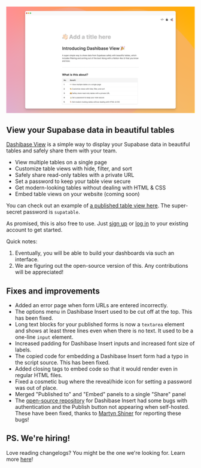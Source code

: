 ![Dashibase View](../assets/dashibase-view.png)

## View your Supabase data in beautiful tables

[Dashibase View](https://dashibase.com/view) is a simple way to display your Supabase data in beautiful tables and safely share them with your team.

- View multiple tables on a single page
- Customize table views with hide, filter, and sort
- Safely share read-only tables with a private URL
- Set a password to keep your table view secure
- Get modern-looking tables without dealing with HTML & CSS
- Embed table views on your website (coming soon)

You can check out an example of [a published table view here](https://insert-dev.dashibase.com/t/9cf9616d-bea5-40af-abaa-6112e010e1a7). The super-secret password is `supatable`.

As promised, this is also free to use. Just [sign up](https://dashibase.com/view) or [log in](https://insert.dashibase.com/) to your existing account to get started. 

Quick notes:

1. Eventually, you will be able to build your dashboards via such an interface.
2. We are figuring out the open-source version of this. Any contributions will be appreciated!

## Fixes and improvements

- Added an error page when form URLs are entered incorrectly.
- The options menu in Dashibase Insert used to be cut off at the top. This has been fixed. 
- Long text blocks for your published forms is now a `textarea` element and shows at least three lines even when there is no text. It used to be a one-line `input` element.
- Increased padding for Dashibase Insert inputs and increased font size of labels.
- The copied code for embedding a Dashibase Insert form had a typo in the script source. This has been fixed.
- Added closing tags to embed code so that it would render even in regular HTML files.
- Fixed a cosmetic bug where the reveal/hide icon for setting a password was out of place.
- Merged "Published to" and "Embed" panels to a single "Share" panel
- The [open-source repository](https://github.com/dashibase/dashibase-insert) for Dashibase Insert had some bugs with authentication and the Publish button not appearing when self-hosted. These have been fixed, thanks to [Martyn Shiner](https://chessels.co.uk/) for reporting these bugs!

## PS. We're hiring!

Love reading changelogs? You might be the one we're looking for. Learn more [here](https://dashibase.com/blog/builders/)!
